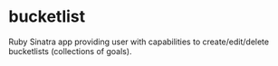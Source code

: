 # bucketlist
Ruby Sinatra app providing user with capabilities to create/edit/delete bucketlists (collections of goals).
